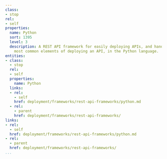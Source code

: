 ```yaml
---
class:
- stop
rel:
- self
properties:
  name: Python
  sort: 1395
  level: 3
  description: A REST API framework for easily deploying APIs, and handles all the
    most common elements of deploying an API, in the Python language.
entities:
- class:
  - stop
  rel:
  - self
  properties:
    name: Python
  links:
  - rel:
    - self
    href: deployment/frameworks/rest-api-frameworks/python.md
  - rel:
    - parent
    href: deployment/frameworks/rest-api-frameworks/
links:
- rel:
  - self
  href: deployment/frameworks/rest-api-frameworks/python.md
- rel:
  - parent
  href: deployment/frameworks/rest-api-frameworks/
...
```

